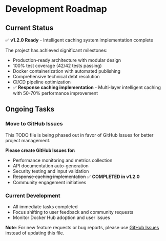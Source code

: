 # Development Roadmap

## Current Status

✅ **v1.2.0 Ready** - Intelligent caching system implementation complete

The project has achieved significant milestones:

- Production-ready architecture with modular design
- 100% test coverage (42/42 tests passing)
- Docker containerization with automated publishing
- Comprehensive technical debt resolution
- CI/CD pipeline optimization
- ✅ **Response caching implementation** - Multi-layer intelligent caching with 50-70% performance improvement

## Ongoing Tasks

### Move to GitHub Issues

This TODO file is being phased out in favor of GitHub Issues for better project management.

**Please create GitHub Issues for:**

- Performance monitoring and metrics collection
- API documentation auto-generation
- Security testing and input validation
- ~~Response caching implementation~~ ✅ **COMPLETED in v1.2.0**
- Community engagement initiatives

### Current Development

- All immediate tasks completed
- Focus shifting to user feedback and community requests
- Monitor Docker Hub adoption and user issues

**Note**: For new feature requests or bug reports, please use [GitHub Issues](https://github.com/docdyhr/mcp-wordpress/issues) instead of updating this file.
